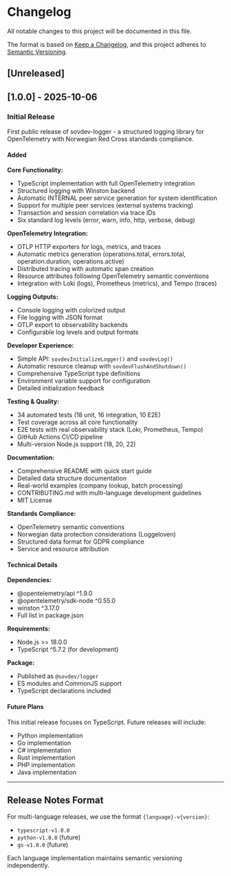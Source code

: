 # Changelog

All notable changes to this project will be documented in this file.

The format is based on [Keep a Changelog](https://keepachangelog.com/en/1.0.0/),
and this project adheres to [Semantic Versioning](https://semver.org/spec/v2.0.0.html).

## [Unreleased]

## [1.0.0] - 2025-10-06

### Initial Release

First public release of sovdev-logger - a structured logging library for OpenTelemetry with Norwegian Red Cross standards compliance.

#### Added

**Core Functionality:**
- TypeScript implementation with full OpenTelemetry integration
- Structured logging with Winston backend
- Automatic INTERNAL peer service generation for system identification
- Support for multiple peer services (external systems tracking)
- Transaction and session correlation via trace IDs
- Six standard log levels (error, warn, info, http, verbose, debug)

**OpenTelemetry Integration:**
- OTLP HTTP exporters for logs, metrics, and traces
- Automatic metrics generation (operations.total, errors.total, operation.duration, operations.active)
- Distributed tracing with automatic span creation
- Resource attributes following OpenTelemetry semantic conventions
- Integration with Loki (logs), Prometheus (metrics), and Tempo (traces)

**Logging Outputs:**
- Console logging with colorized output
- File logging with JSON format
- OTLP export to observability backends
- Configurable log levels and output formats

**Developer Experience:**
- Simple API: `sovdevInitializeLogger()` and `sovdevLog()`
- Automatic resource cleanup with `sovdevFlushAndShutdown()`
- Comprehensive TypeScript type definitions
- Environment variable support for configuration
- Detailed initialization feedback

**Testing & Quality:**
- 34 automated tests (18 unit, 16 integration, 10 E2E)
- Test coverage across all core functionality
- E2E tests with real observability stack (Loki, Prometheus, Tempo)
- GitHub Actions CI/CD pipeline
- Multi-version Node.js support (18, 20, 22)

**Documentation:**
- Comprehensive README with quick start guide
- Detailed data structure documentation
- Real-world examples (company lookup, batch processing)
- CONTRIBUTING.md with multi-language development guidelines
- MIT License

**Standards Compliance:**
- OpenTelemetry semantic conventions
- Norwegian data protection considerations (Loggeloven)
- Structured data format for GDPR compliance
- Service and resource attribution

#### Technical Details

**Dependencies:**
- @opentelemetry/api ^1.9.0
- @opentelemetry/sdk-node ^0.55.0
- winston ^3.17.0
- Full list in package.json

**Requirements:**
- Node.js >= 18.0.0
- TypeScript ^5.7.2 (for development)

**Package:**
- Published as `@sovdev/logger`
- ES modules and CommonJS support
- TypeScript declarations included

#### Future Plans

This initial release focuses on TypeScript. Future releases will include:
- Python implementation
- Go implementation
- C# implementation
- Rust implementation
- PHP implementation
- Java implementation

---

## Release Notes Format

For multi-language releases, we use the format `{language}-v{version}`:
- `typescript-v1.0.0`
- `python-v1.0.0` (future)
- `go-v1.0.0` (future)

Each language implementation maintains semantic versioning independently.
